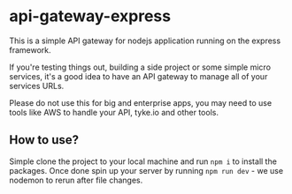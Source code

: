 # api-gateway-express
This is a simple API gateway for nodejs application running on the express framework.

If you're testing things out, building a side project or some simple micro services, it's a good idea to have an API gateway to manage all of your services URLs.

Please do not use this for big and enterprise apps, you may need to use tools like AWS to handle your API, tyke.io and other tools.

## How to use?

Simple clone the project to your local machine and run `npm i` to install the packages. Once done spin up your server by running `npm run dev` - we use nodemon to rerun after file changes.
